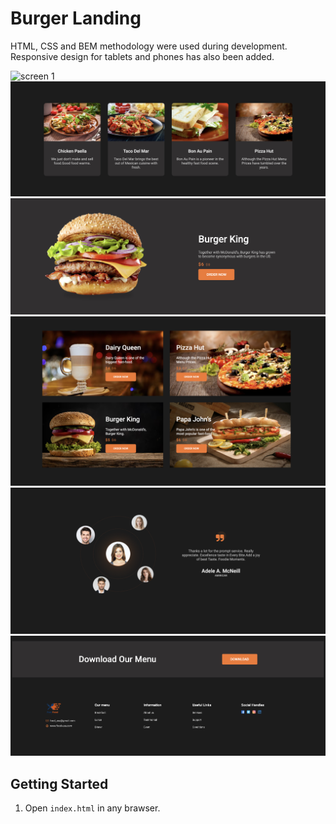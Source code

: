 # Burger Landing

HTML, CSS and BEM methodology were used during development. Responsive design for tablets and phones has also been added.

![screen 1](./images/Screenshots/01.png "01")
![screen 2](./images/Screenshots/02.png "02")
![screen 3](./images/Screenshots/03.png "03")
![screen 4](./images/Screenshots/04.png "04")
![screen 5](./images/Screenshots/05.png "05")
![screen 6](./images/Screenshots/06.png "06")

## Getting Started
1. Open `index.html` in any brawser.